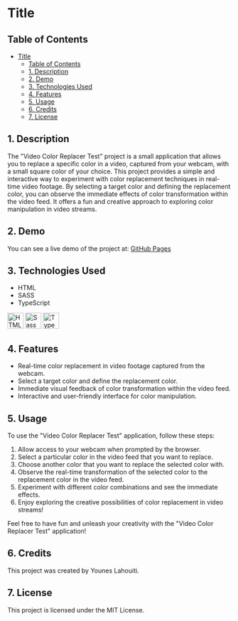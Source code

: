 # Title

## Table of Contents

- [Title](#title)
  - [Table of Contents](#table-of-contents)
  - [1. Description](#1-description)
  - [2. Demo](#2-demo)
  - [3. Technologies Used](#3-technologies-used)
  - [4. Features](#4-features)
  - [5. Usage](#5-usage)
  - [6. Credits](#6-credits)
  - [7. License](#7-license)

## 1. Description

The "Video Color Replacer Test" project is a small application that allows you to replace a specific color in a video, captured from your webcam, with a small square color of your choice. This project provides a simple and interactive way to experiment with color replacement techniques in real-time video footage. By selecting a target color and defining the replacement color, you can observe the immediate effects of color transformation within the video feed. It offers a fun and creative approach to exploring color manipulation in video streams.

## 2. Demo

You can see a live demo of the project at: [GitHub Pages]()

## 3. Technologies Used

- HTML
- SASS
- TypeScript

<a href="https://developer.mozilla.org/en-US/docs/Glossary/HTML5" target="_blank" rel="noreferrer" title="HTML5"><img src="https://raw.githubusercontent.com/danielcranney/readme-generator/main/public/icons/skills/html5-colored.svg" width="36" height="36" alt="HTML5" /></a>
<a href="https://sass-lang.com/" target="_blank" rel="noreferrer" title="SASS"><img src="https://raw.githubusercontent.com/danielcranney/readme-generator/main/public/icons/skills/sass-colored.svg" width="36" height="36" alt="Sass" /></a>
<a href="https://www.typescriptlang.org/" target="_blank" rel="noreferrer" title="TypeScript"><img src="https://raw.githubusercontent.com/danielcranney/readme-generator/main/public/icons/skills/typescript-colored.svg" width="36" height="36" alt="TypeScript" /></a>

## 4. Features

- Real-time color replacement in video footage captured from the webcam.
- Select a target color and define the replacement color.
- Immediate visual feedback of color transformation within the video feed.
- Interactive and user-friendly interface for color manipulation.

## 5. Usage

To use the "Video Color Replacer Test" application, follow these steps:

1. Allow access to your webcam when prompted by the browser.
2. Select a particular color in the video feed that you want to replace.
3. Choose another color that you want to replace the selected color with.
4. Observe the real-time transformation of the selected color to the replacement color in the video feed.
5. Experiment with different color combinations and see the immediate effects.
6. Enjoy exploring the creative possibilities of color replacement in video streams!

Feel free to have fun and unleash your creativity with the "Video Color Replacer Test" application!

## 6. Credits

This project was created by Younes Lahouiti.

## 7. License

This project is licensed under the MIT License.
